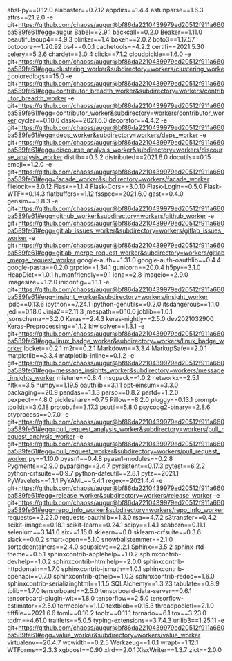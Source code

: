 absl-py==0.12.0
alabaster==0.7.12
appdirs==1.4.4
astunparse==1.6.3
attrs==21.2.0
-e git+https://github.com/chaoss/augur@bf86da2210439979ed20512f911a660ba589fe61#egg=augur
Babel==2.9.1
backcall==0.2.0
Beaker==1.11.0
beautifulsoup4==4.9.3
blinker==1.4
bokeh==2.0.2
boto3==1.17.57
botocore==1.20.92
bs4==0.0.1
cachetools==4.2.2
certifi==2021.5.30
celery==5.2.6
chardet==3.0.4
click==7.1.2
cloudpickle==1.6.0
-e git+https://github.com/chaoss/augur@bf86da2210439979ed20512f911a660ba589fe61#egg=clustering_worker&subdirectory=workers/clustering_worker
coloredlogs==15.0
-e git+https://github.com/chaoss/augur@bf86da2210439979ed20512f911a660ba589fe61#egg=contributor_breadth_worker&subdirectory=workers/contributor_breadth_worker
-e git+https://github.com/chaoss/augur@bf86da2210439979ed20512f911a660ba589fe61#egg=contributor_worker&subdirectory=workers/contributor_worker
cycler==0.10.0
dask==2021.6.0
decorator==4.4.2
-e git+https://github.com/chaoss/augur@bf86da2210439979ed20512f911a660ba589fe61#egg=deps_worker&subdirectory=workers/deps_worker
-e git+https://github.com/chaoss/augur@bf86da2210439979ed20512f911a660ba589fe61#egg=discourse_analysis_worker&subdirectory=workers/discourse_analysis_worker
distlib==0.3.2
distributed==2021.6.0
docutils==0.15
emoji==1.2.0
-e git+https://github.com/chaoss/augur@bf86da2210439979ed20512f911a660ba589fe61#egg=facade_worker&subdirectory=workers/facade_worker
filelock==3.0.12
Flask==1.1.4
Flask-Cors==3.0.10
Flask-Login==0.5.0
Flask-WTF==0.14.3
flatbuffers==1.12
fsspec==2021.6.0
gast==0.4.0
gensim==3.8.3
-e git+https://github.com/chaoss/augur@bf86da2210439979ed20512f911a660ba589fe61#egg=github_worker&subdirectory=workers/github_worker
-e git+https://github.com/chaoss/augur@bf86da2210439979ed20512f911a660ba589fe61#egg=gitlab_issues_worker&subdirectory=workers/gitlab_issues_worker
-e git+https://github.com/chaoss/augur@bf86da2210439979ed20512f911a660ba589fe61#egg=gitlab_merge_request_worker&subdirectory=workers/gitlab_merge_request_worker
google-auth==1.31.0
google-auth-oauthlib==0.4.4
google-pasta==0.2.0
grpcio==1.34.1
gunicorn==20.0.4
h5py==3.1.0
HeapDict==1.0.1
humanfriendly==9.1
idna==2.8
imageio==2.9.0
imagesize==1.2.0
iniconfig==1.1.1
-e git+https://github.com/chaoss/augur@bf86da2210439979ed20512f911a660ba589fe61#egg=insight_worker&subdirectory=workers/insight_worker
ipdb==0.13.6
ipython==7.24.1
ipython-genutils==0.2.0
itsdangerous==1.1.0
jedi==0.18.0
Jinja2==2.11.3
jmespath==0.10.0
joblib==1.0.1
jsonschema==3.2.0
Keras==2.4.3
keras-nightly==2.5.0.dev2021032900
Keras-Preprocessing==1.1.2
kiwisolver==1.3.1
-e git+https://github.com/chaoss/augur@bf86da2210439979ed20512f911a660ba589fe61#egg=linux_badge_worker&subdirectory=workers/linux_badge_worker
locket==0.2.1
m2r==0.2.1
Markdown==3.3.4
MarkupSafe==2.0.1
matplotlib==3.3.4
matplotlib-inline==0.1.2
-e git+https://github.com/chaoss/augur@bf86da2210439979ed20512f911a660ba589fe61#egg=message_insights_worker&subdirectory=workers/message_insights_worker
mistune==0.8.4
msgpack==1.0.2
networkx==2.5.1
nltk==3.5
numpy==1.19.5
oauthlib==3.1.1
opt-einsum==3.3.0
packaging==20.9
pandas==1.1.3
parso==0.8.2
partd==1.2.0
pexpect==4.8.0
pickleshare==0.7.5
Pillow==8.2.0
pluggy==0.13.1
prompt-toolkit==3.0.18
protobuf==3.17.3
psutil==5.8.0
psycopg2-binary==2.8.6
ptyprocess==0.7.0
-e git+https://github.com/chaoss/augur@bf86da2210439979ed20512f911a660ba589fe61#egg=pull_request_analysis_worker&subdirectory=workers/pull_request_analysis_worker
-e git+https://github.com/chaoss/augur@bf86da2210439979ed20512f911a660ba589fe61#egg=pull_request_worker&subdirectory=workers/pull_request_worker
py==1.10.0
pyasn1==0.4.8
pyasn1-modules==0.2.8
Pygments==2.9.0
pyparsing==2.4.7
pyrsistent==0.17.3
pytest==6.2.2
python-crfsuite==0.9.7
python-dateutil==2.8.1
pytz==2021.1
PyWavelets==1.1.1
PyYAML==5.4.1
regex==2021.4.4
-e git+https://github.com/chaoss/augur@bf86da2210439979ed20512f911a660ba589fe61#egg=release_worker&subdirectory=workers/release_worker
-e git+https://github.com/chaoss/augur@bf86da2210439979ed20512f911a660ba589fe61#egg=repo_info_worker&subdirectory=workers/repo_info_worker
requests==2.22.0
requests-oauthlib==1.3.0
rsa==4.7.2
s3transfer==0.4.2
scikit-image==0.18.1
scikit-learn==0.24.1
scipy==1.4.1
seaborn==0.11.1
selenium==3.141.0
six==1.15.0
sklearn==0.0
sklearn-crfsuite==0.3.6
slack==0.0.2
smart-open==5.1.0
snowballstemmer==2.1.0
sortedcontainers==2.4.0
soupsieve==2.2.1
Sphinx==3.5.2
sphinx-rtd-theme==0.5.1
sphinxcontrib-applehelp==1.0.2
sphinxcontrib-devhelp==1.0.2
sphinxcontrib-htmlhelp==2.0.0
sphinxcontrib-httpdomain==1.7.0
sphinxcontrib-jsmath==1.0.1
sphinxcontrib-openapi==0.7.0
sphinxcontrib-qthelp==1.0.3
sphinxcontrib-redoc==1.6.0
sphinxcontrib-serializinghtml==1.1.5
SQLAlchemy==1.3.23
tabulate==0.8.9
tblib==1.7.0
tensorboard==2.5.0
tensorboard-data-server==0.6.1
tensorboard-plugin-wit==1.8.0
tensorflow==2.5.0
tensorflow-estimator==2.5.0
termcolor==1.1.0
textblob==0.15.3
threadpoolctl==2.1.0
tifffile==2021.6.6
toml==0.10.2
toolz==0.11.1
tornado==6.1
tox==3.23.0
tqdm==4.61.0
traitlets==5.0.5
typing-extensions==3.7.4.3
urllib3==1.25.11
-e git+https://github.com/chaoss/augur@bf86da2210439979ed20512f911a660ba589fe61#egg=value_worker&subdirectory=workers/value_worker
virtualenv==20.4.7
wcwidth==0.2.5
Werkzeug==1.0.1
wrapt==1.12.1
WTForms==2.3.3
xgboost==0.90
xlrd==2.0.1
XlsxWriter==1.3.7
zict==2.0.0
